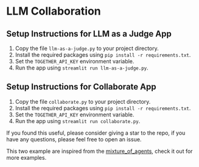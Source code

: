 # LLM Collaboration


## Setup Instructions for LLM as a Judge App

1. Copy the file `llm-as-a-judge.py` to your project directory.
2. Install the required packages using `pip install -r requirements.txt`.
3. Set the `TOGETHER_API_KEY` environment variable.
4. Run the app using `streamlit run llm-as-a-judge.py`.

## Setup Instructions for Collaborate App

1. Copy the file `collaborate.py` to your project directory.
2. Install the required packages using `pip install -r requirements.txt`.
3. Set the `TOGETHER_API_KEY` environment variable.
4. Run the app using `streamlit run collaborate.py`.

If you found this useful, please consider giving a star to the repo, if you have any questions, please feel free to open an issue.

This two example are inspired from the [mixture_of_agents](https://github.com/Shubhamsaboo/awesome-llm-apps/tree/main/advanced_tools_frameworks/mixture_of_agents), check it out for more examples.